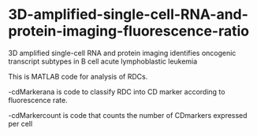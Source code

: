 # 3D-amplified-single-cell-RNA-and-protein-imaging-fluorescence-ratio

3D amplified single-cell RNA and protein imaging identifies oncogenic transcript subtypes in B cell acute lymphoblastic leukemia

This is MATLAB code for analysis of RDCs.

-cdMarkerana is code to classify RDC into CD marker according to fluorescence rate.

-cdMarkercount is code that counts the number of CDmarkers expressed per cell
